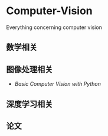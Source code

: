 # Computer-Vision
Everything concerning computer vision  

## 数学相关  

## 图像处理相关  
- *Basic Computer Vision with Python*  

## 深度学习相关  

## 论文  
